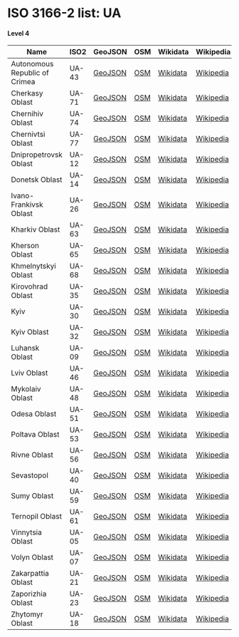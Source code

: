 # ISO 3166-2 list: UA


#### Level 4
Name | ISO2 | GeoJSON | OSM | Wikidata | Wikipedia | population 
--- | --- | --- | --- | --- | --- | --: 
Autonomous Republic of Crimea | UA-43 | [GeoJSON](../../export/geojson/q8/iso2/UA/UA-43.geojson) | [OSM](https://www.openstreetmap.org/relation/72639) | [Wikidata](https://www.wikidata.org/wiki/Q756294) | [Wikipedia](http://en.wikipedia.org/wiki/uk%3A%D0%90%D0%B2%D1%82%D0%BE%D0%BD%D0%BE%D0%BC%D0%BD%D0%B0%20%D0%A0%D0%B5%D1%81%D0%BF%D1%83%D0%B1%D0%BB%D1%96%D0%BA%D0%B0%20%D0%9A%D1%80%D0%B8%D0%BC) | 1,957,801
Cherkasy Oblast | UA-71 | [GeoJSON](../../export/geojson/q8/iso2/UA/UA-71.geojson) | [OSM](https://www.openstreetmap.org/relation/91278) | [Wikidata](https://www.wikidata.org/wiki/Q161808) | [Wikipedia](http://en.wikipedia.org/wiki/uk%3A%D0%A7%D0%B5%D1%80%D0%BA%D0%B0%D1%81%D1%8C%D0%BA%D0%B0%20%D0%BE%D0%B1%D0%BB%D0%B0%D1%81%D1%82%D1%8C) | 1,220,363
Chernihiv Oblast | UA-74 | [GeoJSON](../../export/geojson/q8/iso2/UA/UA-74.geojson) | [OSM](https://www.openstreetmap.org/relation/71249) | [Wikidata](https://www.wikidata.org/wiki/Q167874) | [Wikipedia](http://en.wikipedia.org/wiki/uk%3A%D0%A7%D0%B5%D1%80%D0%BD%D1%96%D0%B3%D1%96%D0%B2%D1%81%D1%8C%D0%BA%D0%B0%20%D0%BE%D0%B1%D0%BB%D0%B0%D1%81%D1%82%D1%8C) | 985,216
Chernivtsi Oblast | UA-77 | [GeoJSON](../../export/geojson/q8/iso2/UA/UA-77.geojson) | [OSM](https://www.openstreetmap.org/relation/72526) | [Wikidata](https://www.wikidata.org/wiki/Q168856) | [Wikipedia](http://en.wikipedia.org/wiki/uk%3A%D0%A7%D0%B5%D1%80%D0%BD%D1%96%D0%B2%D0%B5%D1%86%D1%8C%D0%BA%D0%B0%20%D0%BE%D0%B1%D0%BB%D0%B0%D1%81%D1%82%D1%8C) | 906,701
Dnipropetrovsk Oblast | UA-12 | [GeoJSON](../../export/geojson/q8/iso2/UA/UA-12.geojson) | [OSM](https://www.openstreetmap.org/relation/101746) | [Wikidata](https://www.wikidata.org/wiki/Q170672) | [Wikipedia](http://en.wikipedia.org/wiki/uk%3A%D0%94%D0%BD%D1%96%D0%BF%D1%80%D0%BE%D0%BF%D0%B5%D1%82%D1%80%D0%BE%D0%B2%D1%81%D1%8C%D0%BA%D0%B0%20%D0%BE%D0%B1%D0%BB%D0%B0%D1%81%D1%82%D1%8C) | 3,231,140
Donetsk Oblast | UA-14 | [GeoJSON](../../export/geojson/q8/iso2/UA/UA-14.geojson) | [OSM](https://www.openstreetmap.org/relation/71973) | [Wikidata](https://www.wikidata.org/wiki/Q2012050) | [Wikipedia](http://en.wikipedia.org/wiki/uk%3A%D0%94%D0%BE%D0%BD%D0%B5%D1%86%D1%8C%D0%BA%D0%B0%20%D0%BE%D0%B1%D0%BB%D0%B0%D1%81%D1%82%D1%8C) | 4,200,461
Ivano-Frankivsk Oblast | UA-26 | [GeoJSON](../../export/geojson/q8/iso2/UA/UA-26.geojson) | [OSM](https://www.openstreetmap.org/relation/72488) | [Wikidata](https://www.wikidata.org/wiki/Q178269) | [Wikipedia](http://en.wikipedia.org/wiki/uk%3A%D0%86%D0%B2%D0%B0%D0%BD%D0%BE-%D0%A4%D1%80%D0%B0%D0%BD%D0%BA%D1%96%D0%B2%D1%81%D1%8C%D0%BA%D0%B0%20%D0%BE%D0%B1%D0%BB%D0%B0%D1%81%D1%82%D1%8C) | 1,377,496
Kharkiv Oblast | UA-63 | [GeoJSON](../../export/geojson/q8/iso2/UA/UA-63.geojson) | [OSM](https://www.openstreetmap.org/relation/71254) | [Wikidata](https://www.wikidata.org/wiki/Q170666) | [Wikipedia](http://en.wikipedia.org/wiki/uk%3A%D0%A5%D0%B0%D1%80%D0%BA%D1%96%D0%B2%D1%81%D1%8C%D0%BA%D0%B0%20%D0%BE%D0%B1%D0%BB%D0%B0%D1%81%D1%82%D1%8C) | 2,694,007
Kherson Oblast | UA-65 | [GeoJSON](../../export/geojson/q8/iso2/UA/UA-65.geojson) | [OSM](https://www.openstreetmap.org/relation/71022) | [Wikidata](https://www.wikidata.org/wiki/Q163271) | [Wikipedia](http://en.wikipedia.org/wiki/uk%3A%D0%A5%D0%B5%D1%80%D1%81%D0%BE%D0%BD%D1%81%D1%8C%D0%BA%D0%B0%20%D0%BE%D0%B1%D0%BB%D0%B0%D1%81%D1%82%D1%8C) | 1,055,600
Khmelnytskyi Oblast | UA-68 | [GeoJSON](../../export/geojson/q8/iso2/UA/UA-68.geojson) | [OSM](https://www.openstreetmap.org/relation/90742) | [Wikidata](https://www.wikidata.org/wiki/Q171331) | [Wikipedia](http://en.wikipedia.org/wiki/uk%3A%D0%A5%D0%BC%D0%B5%D0%BB%D1%8C%D0%BD%D0%B8%D1%86%D1%8C%D0%BA%D0%B0%20%D0%BE%D0%B1%D0%BB%D0%B0%D1%81%D1%82%D1%8C) | 1,274,409
Kirovohrad Oblast | UA-35 | [GeoJSON](../../export/geojson/q8/iso2/UA/UA-35.geojson) | [OSM](https://www.openstreetmap.org/relation/101859) | [Wikidata](https://www.wikidata.org/wiki/Q180981) | [Wikipedia](http://en.wikipedia.org/wiki/uk%3A%D0%9A%D1%96%D1%80%D0%BE%D0%B2%D0%BE%D0%B3%D1%80%D0%B0%D0%B4%D1%81%D1%8C%D0%BA%D0%B0%20%D0%BE%D0%B1%D0%BB%D0%B0%D1%81%D1%82%D1%8C) | 956,250
Kyiv | UA-30 | [GeoJSON](../../export/geojson/q8/iso2/UA/UA-30.geojson) | [OSM](https://www.openstreetmap.org/relation/421866) | [Wikidata](https://www.wikidata.org/wiki/Q1899) | [Wikipedia](http://en.wikipedia.org/wiki/uk%3A%D0%9A%D0%B8%D1%97%D0%B2) | 2,935,239
Kyiv Oblast | UA-32 | [GeoJSON](../../export/geojson/q8/iso2/UA/UA-32.geojson) | [OSM](https://www.openstreetmap.org/relation/71248) | [Wikidata](https://www.wikidata.org/wiki/Q170036) | [Wikipedia](http://en.wikipedia.org/wiki/uk%3A%D0%9A%D0%B8%D1%97%D0%B2%D1%81%D1%8C%D0%BA%D0%B0%20%D0%BE%D0%B1%D0%BB%D0%B0%D1%81%D1%82%D1%8C) | 1,754,284
Luhansk Oblast | UA-09 | [GeoJSON](../../export/geojson/q8/iso2/UA/UA-09.geojson) | [OSM](https://www.openstreetmap.org/relation/71971) | [Wikidata](https://www.wikidata.org/wiki/Q171965) | [Wikipedia](http://en.wikipedia.org/wiki/uk%3A%D0%9B%D1%83%D0%B3%D0%B0%D0%BD%D1%81%D1%8C%D0%BA%D0%B0%20%D0%BE%D0%B1%D0%BB%D0%B0%D1%81%D1%82%D1%8C) | 2,167,802
Lviv Oblast | UA-46 | [GeoJSON](../../export/geojson/q8/iso2/UA/UA-46.geojson) | [OSM](https://www.openstreetmap.org/relation/72380) | [Wikidata](https://www.wikidata.org/wiki/Q164193) | [Wikipedia](http://en.wikipedia.org/wiki/uk%3A%D0%9B%D1%8C%D0%B2%D1%96%D0%B2%D1%81%D1%8C%D0%BA%D0%B0%20%D0%BE%D0%B1%D0%BB%D0%B0%D1%81%D1%82%D1%8C) | 2,529,608
Mykolaiv Oblast | UA-48 | [GeoJSON](../../export/geojson/q8/iso2/UA/UA-48.geojson) | [OSM](https://www.openstreetmap.org/relation/72635) | [Wikidata](https://www.wikidata.org/wiki/Q181633) | [Wikipedia](http://en.wikipedia.org/wiki/uk%3A%D0%9C%D0%B8%D0%BA%D0%BE%D0%BB%D0%B0%D1%97%D0%B2%D1%81%D1%8C%D0%BA%D0%B0%20%D0%BE%D0%B1%D0%BB%D0%B0%D1%81%D1%82%D1%8C) | 1,141,324
Odesa Oblast | UA-51 | [GeoJSON](../../export/geojson/q8/iso2/UA/UA-51.geojson) | [OSM](https://www.openstreetmap.org/relation/72634) | [Wikidata](https://www.wikidata.org/wiki/Q171852) | [Wikipedia](http://en.wikipedia.org/wiki/uk%3A%D0%9E%D0%B4%D0%B5%D1%81%D1%8C%D0%BA%D0%B0%20%D0%BE%D0%B1%D0%BB%D0%B0%D1%81%D1%82%D1%8C) | 2,383,075
Poltava Oblast | UA-53 | [GeoJSON](../../export/geojson/q8/iso2/UA/UA-53.geojson) | [OSM](https://www.openstreetmap.org/relation/91294) | [Wikidata](https://www.wikidata.org/wiki/Q169501) | [Wikipedia](http://en.wikipedia.org/wiki/uk%3A%D0%9F%D0%BE%D0%BB%D1%82%D0%B0%D0%B2%D1%81%D1%8C%D0%BA%D0%B0%20%D0%BE%D0%B1%D0%BB%D0%B0%D1%81%D1%82%D1%8C) | 1,413,829
Rivne Oblast | UA-56 | [GeoJSON](../../export/geojson/q8/iso2/UA/UA-56.geojson) | [OSM](https://www.openstreetmap.org/relation/71236) | [Wikidata](https://www.wikidata.org/wiki/Q174187) | [Wikipedia](http://en.wikipedia.org/wiki/uk%3A%D0%A0%D1%96%D0%B2%D0%BD%D0%B5%D0%BD%D1%81%D1%8C%D0%BA%D0%B0%20%D0%BE%D0%B1%D0%BB%D0%B0%D1%81%D1%82%D1%8C) | 1,160,647
Sevastopol | UA-40 | [GeoJSON](../../export/geojson/q8/iso2/UA/UA-40.geojson) | [OSM](https://www.openstreetmap.org/relation/1574364) | [Wikidata](https://www.wikidata.org/wiki/Q4456205) | [Wikipedia](http://en.wikipedia.org/wiki/ru%3A%D0%A2%D0%B5%D1%80%D1%80%D0%B8%D1%82%D0%BE%D1%80%D0%B8%D1%8F%2C%20%D0%BF%D0%BE%D0%B4%D1%87%D0%B8%D0%BD%D1%91%D0%BD%D0%BD%D0%B0%D1%8F%20%D0%A1%D0%B5%D0%B2%D0%B0%D1%81%D1%82%D0%BE%D0%BF%D0%BE%D0%BB%D1%8C%D1%81%D0%BA%D0%BE%D0%BC%D1%83%20%D0%B3%D0%BE%D1%80%D0%BE%D0%B4%D1%81%D0%BA%D0%BE%D0%BC%D1%83%20%D1%81%D0%BE%D0%B2%D0%B5%D1%82%D1%83) | 
Sumy Oblast | UA-59 | [GeoJSON](../../export/geojson/q8/iso2/UA/UA-59.geojson) | [OSM](https://www.openstreetmap.org/relation/71250) | [Wikidata](https://www.wikidata.org/wiki/Q170446) | [Wikipedia](http://en.wikipedia.org/wiki/uk%3A%D0%A1%D1%83%D0%BC%D1%81%D1%8C%D0%BA%D0%B0%20%D0%BE%D0%B1%D0%BB%D0%B0%D1%81%D1%82%D1%8C) | 1,094,284
Ternopil Oblast | UA-61 | [GeoJSON](../../export/geojson/q8/iso2/UA/UA-61.geojson) | [OSM](https://www.openstreetmap.org/relation/72525) | [Wikidata](https://www.wikidata.org/wiki/Q173407) | [Wikipedia](http://en.wikipedia.org/wiki/uk%3A%D0%A2%D0%B5%D1%80%D0%BD%D0%BE%D0%BF%D1%96%D0%BB%D1%8C%D1%81%D1%8C%D0%BA%D0%B0%20%D0%BE%D0%B1%D0%BB%D0%B0%D1%81%D1%82%D1%8C) | 1,052,312
Vinnytsia Oblast | UA-05 | [GeoJSON](../../export/geojson/q8/iso2/UA/UA-05.geojson) | [OSM](https://www.openstreetmap.org/relation/90726) | [Wikidata](https://www.wikidata.org/wiki/Q166709) | [Wikipedia](http://en.wikipedia.org/wiki/uk%3A%D0%92%D1%96%D0%BD%D0%BD%D0%B8%D1%86%D1%8C%D0%BA%D0%B0%20%D0%BE%D0%B1%D0%BB%D0%B0%D1%81%D1%82%D1%8C) | 1,575,808
Volyn Oblast | UA-07 | [GeoJSON](../../export/geojson/q8/iso2/UA/UA-07.geojson) | [OSM](https://www.openstreetmap.org/relation/71064) | [Wikidata](https://www.wikidata.org/wiki/Q167859) | [Wikipedia](http://en.wikipedia.org/wiki/uk%3A%D0%92%D0%BE%D0%BB%D0%B8%D0%BD%D1%81%D1%8C%D0%BA%D0%B0%20%D0%BE%D0%B1%D0%BB%D0%B0%D1%81%D1%82%D1%8C) | 1,038,457
Zakarpattia Oblast | UA-21 | [GeoJSON](../../export/geojson/q8/iso2/UA/UA-21.geojson) | [OSM](https://www.openstreetmap.org/relation/72489) | [Wikidata](https://www.wikidata.org/wiki/Q170213) | [Wikipedia](http://en.wikipedia.org/wiki/uk%3A%D0%97%D0%B0%D0%BA%D0%B0%D1%80%D0%BF%D0%B0%D1%82%D1%81%D1%8C%D0%BA%D0%B0%20%D0%BE%D0%B1%D0%BB%D0%B0%D1%81%D1%82%D1%8C) | 1,258,155
Zaporizhia Oblast | UA-23 | [GeoJSON](../../export/geojson/q8/iso2/UA/UA-23.geojson) | [OSM](https://www.openstreetmap.org/relation/71980) | [Wikidata](https://www.wikidata.org/wiki/Q171334) | [Wikipedia](http://en.wikipedia.org/wiki/uk%3A%D0%97%D0%B0%D0%BF%D0%BE%D1%80%D1%96%D0%B7%D1%8C%D0%BA%D0%B0%20%D0%BE%D0%B1%D0%BB%D0%B0%D1%81%D1%82%D1%8C) | 1,723,171
Zhytomyr Oblast | UA-18 | [GeoJSON](../../export/geojson/q8/iso2/UA/UA-18.geojson) | [OSM](https://www.openstreetmap.org/relation/71245) | [Wikidata](https://www.wikidata.org/wiki/Q40637) | [Wikipedia](http://en.wikipedia.org/wiki/uk%3A%D0%96%D0%B8%D1%82%D0%BE%D0%BC%D0%B8%D1%80%D1%81%D1%8C%D0%BA%D0%B0%20%D0%BE%D0%B1%D0%BB%D0%B0%D1%81%D1%82%D1%8C) | 1,231,239
